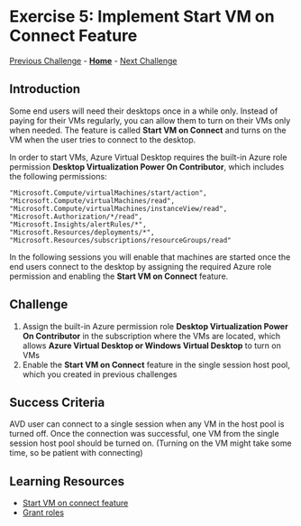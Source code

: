 # Exercise 5: Implement Start VM on Connect Feature

[Previous Challenge](./04-Implement-FSLogix-Profile-Solution.md) - **[Home](../Readme.md)** - [Next Challenge](./06-scaling-plan.md)

## Introduction

Some end users will need their desktops once in a while only. Instead of paying for their VMs regularly, you can allow them to turn on their VMs only when needed. The feature is called **Start VM on Connect** and turns on the VM when the user tries to connect to the desktop. 

In order to start VMs, Azure Virtual Desktop requires the built-in Azure role permission **Desktop Virtualization Power On Contributor**, which includes the following permissions:  

```
"Microsoft.Compute/virtualMachines/start/action",
"Microsoft.Compute/virtualMachines/read",
"Microsoft.Compute/virtualMachines/instanceView/read",
"Microsoft.Authorization/*/read",
"Microsoft.Insights/alertRules/*",
"Microsoft.Resources/deployments/*",
"Microsoft.Resources/subscriptions/resourceGroups/read"
```

In the following sessions you will enable that machines are started once the end users connect to the desktop by assigning the required Azure role permission and enabling the **Start VM on Connect** feature. 

## Challenge 

1.	Assign the built-in Azure permission role **Desktop Virtualization Power On Contributor** in the subscription where the VMs are located, which allows **Azure Virtual Desktop or Windows Virtual Desktop** to turn on VMs
2.	Enable the **Start VM on Connect** feature in the single session host pool, which you created in previous challenges

## Success Criteria
AVD user can connect to a single session when any VM in the host pool is turned off. Once the connection was successful, one VM from the single session host pool should be turned on. (Turning on the VM might take some time, so be patient with connecting)
 
## Learning Resources 
- [Start VM on connect feature](https://learn.microsoft.com/en-us/azure/virtual-desktop/start-virtual-machine-connect)
- [Grant roles](https://learn.microsoft.com/en-us/azure/role-based-access-control/quickstart-assign-role-user-portal)
